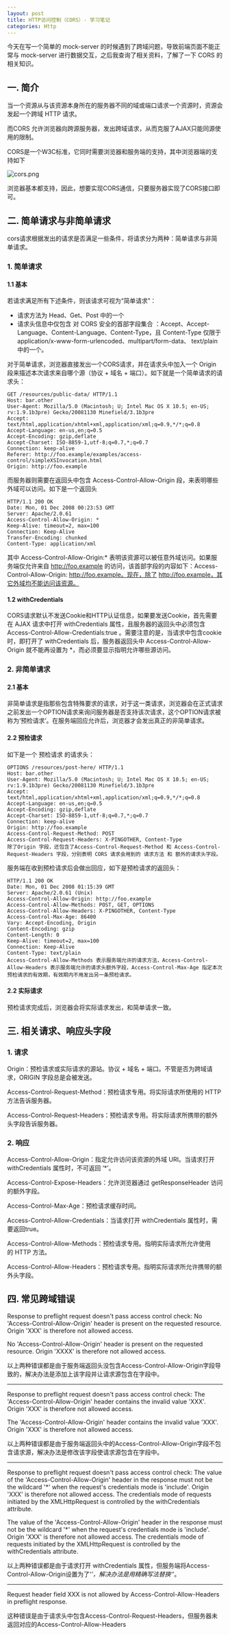```yaml
---
layout: post
title: HTTP访问控制（CORS）- 学习笔记
categories: Http
---
```


今天在写一个简单的 mock-server 的时候遇到了跨域问题，导致前端页面不能正常与 mock-server 进行数据交互，之后我查询了相关资料，了解了一下 CORS 的相关知识。

## 一. 简介

当一个资源从与该资源本身所在的服务器不同的域或端口请求一个资源时，资源会发起一个跨域 HTTP 请求。

而CORS 允许浏览器向跨源服务器，发出跨域请求，从而克服了AJAX只能同源使用的限制。

CORS是一个W3C标准，它同时需要浏览器和服务端的支持，其中浏览器端的支持如下

![cors.png](https://geminate.github.io/assets/images/2018/cors.png)

浏览器基本都支持，因此，想要实现CORS通信，只要服务器实现了CORS接口即可。

## 二. 简单请求与非简单请求

cors请求根据发出的请求是否满足一些条件，将请求分为两种：简单请求与非简单请求。

### 1. 简单请求

#### 1.1 基本

若请求满足所有下述条件，则该请求可视为“简单请求”：

* 请求方法为 Head、Get、Post 中的一个
* 请求头信息中仅包含 对 CORS 安全的首部字段集合 ：Accept、Accept-Language、Content-Language、Content-Type，且 Content-Type 仅限于application/x-www-form-urlencoded、multipart/form-data、 text/plain 中的一个。

对于简单请求，浏览器直接发出一个CORS请求，并在请求头中加入一个 Origin 段来描述本次请求来自哪个源（协议 + 域名 + 端口）。如下就是一个简单请求的请求头：

```http
GET /resources/public-data/ HTTP/1.1
Host: bar.other
User-Agent: Mozilla/5.0 (Macintosh; U; Intel Mac OS X 10.5; en-US; rv:1.9.1b3pre) Gecko/20081130 Minefield/3.1b3pre
Accept: text/html,application/xhtml+xml,application/xml;q=0.9,*/*;q=0.8
Accept-Language: en-us,en;q=0.5
Accept-Encoding: gzip,deflate
Accept-Charset: ISO-8859-1,utf-8;q=0.7,*;q=0.7
Connection: keep-alive
Referer: http://foo.example/examples/access-control/simpleXSInvocation.html
Origin: http://foo.example
```

而服务器则需要在返回头中包含 Access-Control-Allow-Origin 段，来表明哪些外域可以访问。如下是一个返回头

```http
HTTP/1.1 200 OK
Date: Mon, 01 Dec 2008 00:23:53 GMT
Server: Apache/2.0.61
Access-Control-Allow-Origin: *
Keep-Alive: timeout=2, max=100
Connection: Keep-Alive
Transfer-Encoding: chunked
Content-Type: application/xml
```

其中 Access-Control-Allow-Origin:* 表明该资源可以被任意外域访问。如果服务端仅允许来自 http://foo.example 的访问，该首部字段的内容如下：Access-Control-Allow-Origin: http://foo.example。现在，除了 http://foo.example，其它外域均不能访问该资源。

#### 1.2 withCredentials

CORS请求默认不发送Cookie和HTTP认证信息，如果要发送Cookie，首先需要在 AJAX 请求中打开 withCredentials 属性，且服务器的返回头中必须包含 Access-Control-Allow-Credentials:true 。需要注意的是，当请求中包含cookie时，即打开了 withCredentials 后，服务器返回头中 Access-Control-Allow-Origin 就不能再设置为 *，而必须要显示指明允许哪些源访问。

### 2. 非简单请求

#### 2.1 基本

非简单请求是指那些包含特殊要求的请求，对于这一类请求，浏览器会在正式请求之前发出一个OPTION请求来询问服务器是否支持该次请求，这个OPTION请求被称为‘预检请求’。在服务端回应允许后，浏览器才会发出真正的非简单请求。

#### 2.2 预检请求

如下是一个 预检请求 的请求头：

```http
OPTIONS /resources/post-here/ HTTP/1.1
Host: bar.other
User-Agent: Mozilla/5.0 (Macintosh; U; Intel Mac OS X 10.5; en-US; rv:1.9.1b3pre) Gecko/20081130 Minefield/3.1b3pre
Accept: text/html,application/xhtml+xml,application/xml;q=0.9,*/*;q=0.8
Accept-Language: en-us,en;q=0.5
Accept-Encoding: gzip,deflate
Accept-Charset: ISO-8859-1,utf-8;q=0.7,*;q=0.7
Connection: keep-alive
Origin: http://foo.example
Access-Control-Request-Method: POST
Access-Control-Request-Headers: X-PINGOTHER, Content-Type
除了Origin 字段，还包含了Access-Control-Request-Method 和 Access-Control-Request-Headers 字段，分别表明 CORS 请求会用到的 请求方法 和 额外的请求头字段。
```

服务端在收到预检请求后会做出回应，如下是预检请求的返回头：

```http
HTTP/1.1 200 OK
Date: Mon, 01 Dec 2008 01:15:39 GMT
Server: Apache/2.0.61 (Unix)
Access-Control-Allow-Origin: http://foo.example
Access-Control-Allow-Methods: POST, GET, OPTIONS
Access-Control-Allow-Headers: X-PINGOTHER, Content-Type
Access-Control-Max-Age: 86400
Vary: Accept-Encoding, Origin
Content-Encoding: gzip
Content-Length: 0
Keep-Alive: timeout=2, max=100
Connection: Keep-Alive
Content-Type: text/plain
Access-Control-Allow-Methods 表示服务端允许的请求方法，Access-Control-Allow-Headers 表示服务端允许的请求头额外字段，Access-Control-Max-Age 指定本次预检请求的有效期，有效期内不用发出另一条预检请求。
```

#### 2.2 实际请求

预检请求完成后，浏览器会将实际请求发出，和简单请求一致。

## 三. 相关请求、响应头字段

### 1. 请求

Origin：预检请求或实际请求的源站。协议 + 域名 + 端口。不管是否为跨域请求，ORIGIN 字段总是会被发送。

Access-Control-Request-Method：预检请求专用。将实际请求所使用的 HTTP 方法告诉服务器。

Access-Control-Request-Headers：预检请求专用。将实际请求所携带的额外头字段告诉服务器。

### 2. 响应

Access-Control-Allow-Origin：指定允许访问该资源的外域 URI。当请求打开 withCredentials 属性时，不可返回 ‘*’。

Access-Control-Expose-Headers：允许浏览器通过 getResponseHeader 访问的额外字段。

Access-Control-Max-Age：预检请求缓存时间。

Access-Control-Allow-Credentials：当请求打开 withCredentials 属性时，需要返回true。

Access-Control-Allow-Methods：预检请求专用。指明实际请求所允许使用的 HTTP 方法。

Access-Control-Allow-Headers：预检请求专用。指明实际请求所允许携带的额外头字段。

## 四. 常见跨域错误

Response to preflight request doesn't pass access control check: No 'Access-Control-Allow-Origin' header is present on the requested resource. Origin 'XXX' is therefore not allowed access.

No 'Access-Control-Allow-Origin' header is present on the requested resource. Origin 'XXXX' is therefore not allowed access.

以上两种错误都是由于服务端返回头没包含Access-Control-Allow-Origin字段导致的，解决办法是添加上该字段并让请求源包含在字段中。

---

Response to preflight request doesn't pass access control check: The 'Access-Control-Allow-Origin' header contains the invalid value 'XXX'. Origin 'XXX' is therefore not allowed access.

The 'Access-Control-Allow-Origin' header contains the invalid value 'XXX'. Origin 'XXX' is therefore not allowed access.

以上两种错误都是由于服务端返回头中的Access-Control-Allow-Origin字段不包含请求源，解决办法是修改该字段使请求源包含在字段中。

---

Response to preflight request doesn't pass access control check: The value of the 'Access-Control-Allow-Origin' header in the response must not be the wildcard '*' when the request's credentials mode is 'include'. Origin 'XXX' is therefore not allowed access. The credentials mode of requests initiated by the XMLHttpRequest is controlled by the withCredentials attribute.

The value of the 'Access-Control-Allow-Origin' header in the response must not be the wildcard '*' when the request's credentials mode is 'include'. Origin 'XXX' is therefore not allowed access. The credentials mode of requests initiated by the XMLHttpRequest is controlled by the withCredentials attribute.

以上两种错误都是由于请求打开 withCredentials 属性，但服务端将Access-Control-Allow-Origin设置为了‘*’，解决办法是用精确写法替换‘*’。

---

Request header field XXX is not allowed by Access-Control-Allow-Headers in preflight response.

这种错误是由于请求头中包含Access-Control-Request-Headers，但服务器未返回对应的Access-Control-Allow-Headers